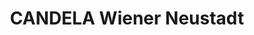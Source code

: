 ---
title: "CANDELA Wiener Neustadt"
url: /wiener-neustadt/candela-wiener-neustadt/
shop: Andenken
---